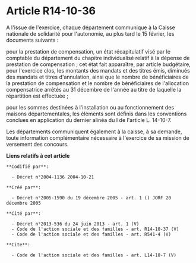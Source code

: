 # Article R14-10-36

A l'issue de l'exercice, chaque département communique à la Caisse nationale de solidarité pour l'autonomie, au plus tard le
15 février, les documents suivants :

pour la prestation de compensation, un état récapitulatif visé par le comptable du département du chapitre individualisé
relatif à la dépense de prestation de compensation ; cet état fait apparaître, par article budgétaire, pour l'exercice clos,
les montants des mandats et des titres émis, diminués des mandats et titres d'annulation, ainsi que le nombre de
bénéficiaires de la prestation de compensation et le nombre de bénéficiaires de l'allocation compensatrice arrêtés au 31
décembre de l'année au titre de laquelle la répartition est effectuée ;

pour les sommes destinées à l'installation ou au fonctionnement des maisons départementales, les éléments sont définis dans
les conventions conclues en application du dernier alinéa du I de l'article L. 14-10-7.

Les départements communiquent également à la caisse, à sa demande, toute information complémentaire nécessaire à l'exercice
de sa mission de versement des concours.

**Liens relatifs à cet article**

	**Codifié par**:

	  - Décret n°2004-1136 2004-10-21

	**Créé par**:

	  - Décret n°2005-1590 du 19 décembre 2005 - art. 1 () JORF 20 décembre 2005

	**Cité par**:

	  - Décret n°2013-536 du 24 juin 2013 - art. 1 (V)
	  - Code de l'action sociale et des familles - art. R14-10-37 (V)
	  - Code de l'action sociale et des familles - art. R541-4 (V)

	**Cite**:

	  - Code de l'action sociale et des familles - art. L14-10-7 (V)

